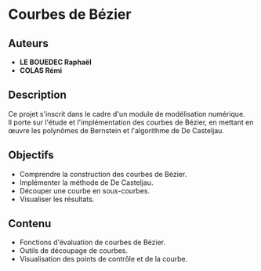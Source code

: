 # Courbes de Bézier

## Auteurs
- **LE BOUEDEC Raphaël**
- **COLAS Rémi**

## Description
Ce projet s'inscrit dans le cadre d'un module de modélisation numérique.  
Il porte sur l'étude et l'implémentation des courbes de Bézier, en mettant en œuvre les polynômes de Bernstein et l'algorithme de De Casteljau.

## Objectifs
- Comprendre la construction des courbes de Bézier.
- Implémenter la méthode de De Casteljau.
- Découper une courbe en sous-courbes.
- Visualiser les résultats.

## Contenu
- Fonctions d'évaluation de courbes de Bézier.
- Outils de découpage de courbes.
- Visualisation des points de contrôle et de la courbe.
